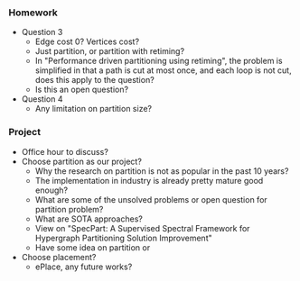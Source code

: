 ### Homework 

* Question 3
	* Edge cost 0? Vertices cost?
	* Just partition, or partition with retiming?
	* In "Performance driven partitioning using retiming", the problem is simplified in that a path is cut at most once, and each loop is not cut, does this apply to the question?
	* Is this an open question?
* Question 4
	* Any limitation on partition size?

### Project

* Office hour to discuss?
* Choose partition as our project?
	* Why the research on partition is not as popular in the past 10 years?
	* The implementation in industry is already pretty mature good enough?
	* What are some of the unsolved problems or open question for partition problem?
	* What are SOTA approaches?
	* View on "SpecPart: A Supervised Spectral Framework for Hypergraph Partitioning Solution Improvement"
	* Have some idea on partition or 
* Choose placement?
	* ePlace, any future works?
